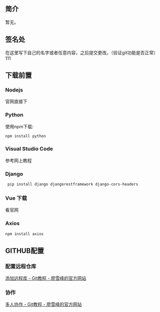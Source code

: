 ## 简介
暂无。

## 签名处
在这里写下自己的名字或者任意内容，之后提交更改。（验证git功能是否正常）
111

## 下载前置
### Nodejs
官网直接下
### Python
使用npm下载: 
```powershell
npm install python
```
### Visual Studio Code
参考网上教程

### Django
```Powershell
 pip install django djangorestframework django-cors-headers
```
### Vue 下载
看官网
### Axios
```PowerShell
npm install axios
```
## GITHUB配置
### 配置远程仓库
[添加远程库 - Git教程 - 廖雪峰的官方网站](https://liaoxuefeng.com/books/git/remote/add-remote/index.html)
### 协作
[多人协作 - Git教程 - 廖雪峰的官方网站](https://liaoxuefeng.com/books/git/branch/collaboration/index.html)

